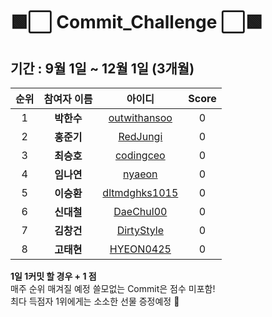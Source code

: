 # 🟩⬜️ Commit_Challenge ⬜🟩

## 기간 : 9월 1일 ~ 12월 1일 (3개월) ##
| 순위 | 참여자 이름 | 아이디 | Score |
| :------------: | :------------: | :-------------: | :-------------: |
| 1 | **박한수** | [outwithansoo](https://github.com/outwithansoo)  | 0 |
| 2 | **홍준기** | [RedJungi](https://github.com/RedJungi) | 0 |
| 3 | **최승호** | [codingceo](https://github.com/codingceo)  | 0 |
| 4 | **임나연** | [nyaeon](https://github.com/nyaeon)  | 0 |
| 5 | **이승환** | [dltmdghks1015](https://github.com/dltmdghks1015)  | 0 |
| 6 | **신대철** | [DaeChul00](https://github.com/DaeChul00)  | 0 |
| 7 | **김창건** | [DirtyStyle](https://github.com/DirtyStyle)  | 0 |
| 8 | **고태현** | [HYEON0425](https://github.com/HYEON0425)  | 0 |

<b> 1일 1커밋 할 경우 + 1 점 </b> <br> 
매주 순위 매겨질 예정 쓸모없는 Commit은 점수 미포함! <br>
최다 득점자 1위에게는 소소한 선물 증정예정 🎁 
